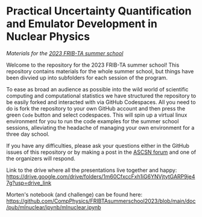 # Practical Uncertainty Quantification and Emulator Development in Nuclear Physics
_Materials for the [2023 FRIB-TA summer school](https://indico.frib.msu.edu/event/65/)_

Welcome to the repository for the 2023 FRIB-TA summer school! This repository contains materials for the whole summer school, but things have been divvied up into subfolders for each session of the program. 

To ease as broad an audience as possible into the wild world of scientific computing and computational statistics we have structured the repository to be easily forked and interacted with via GitHub Codespaces. All you need to do is fork the repository to your own GitHub account and then press the green `Code` button and select codespaces. This will spin up a virtual linux environment for you to run the code examples for the summer school sessions, alleviating the headache of managing your own environment for a three day school.

If you have any difficulties, please ask your questions either in the GitHub issues of this repository or by making a post in the [ASCSN forum](https://forum.ascsn.net) and one of the organizers will respond. 

Link to the drive where all the presentations live together and happy: https://drive.google.com/drive/folders/1m60CfxccFxh1iG6YNVjtytGARP9je47g?usp=drive_link

Morten's notebook (and challenge) can be found here: https://github.com/CompPhysics/FRIBTAsummerschool2023/blob/main/doc/pub/mlnuclear/ipynb/mlnuclear.ipynb
